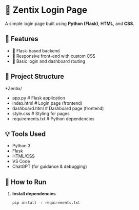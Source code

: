 # 🔐 Zentix Login Page

A simple login page built using **Python (Flask)**, **HTML**, and **CSS**.

## 🚀 Features

- 🔧 Flask-based backend
- 🎨 Responsive front-end with custom CSS
- 🧭 Basic login and dashboard routing

## 📂 Project Structure
*Zentix/
- app.py # Flask application
- index.html # Login page (frontend)
- dashboard.html # Dashboard page (frontend)
- style.css # Styling for pages
- requirements.txt # Python dependencies
  
## 💡 Tools Used
- Python 3
- Flask
- HTML/CSS
- VS Code
- ChatGPT (for guidance & debugging)

## 📌 How to Run
1. **Install dependencies**  
   ```bash
   pip install -r requirements.txt
